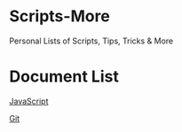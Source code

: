 # Scripts-More

Personal Lists of Scripts, Tips, Tricks &amp; More


# Document List


[JavaScript](../main/javascript.md)

[Git](../main/git.md)

